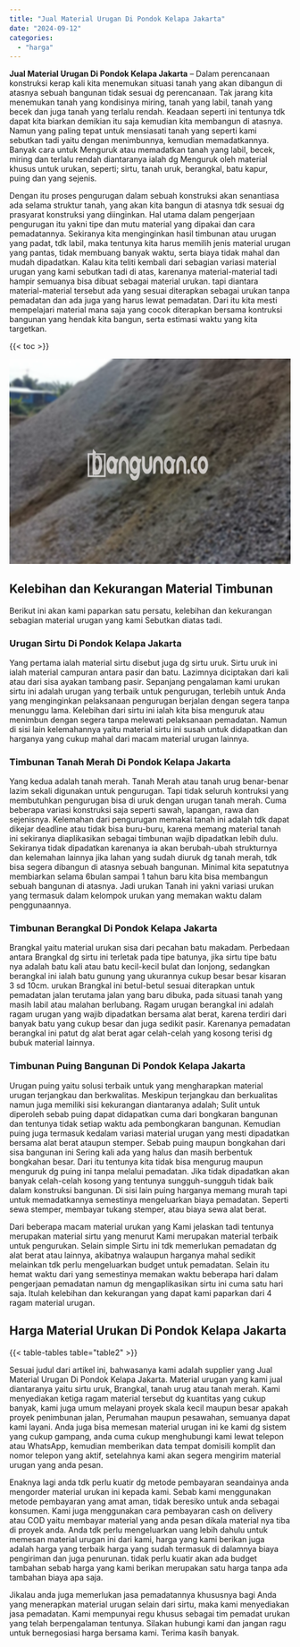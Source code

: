 ```yaml
---
title: "Jual Material Urugan Di Pondok Kelapa Jakarta"
date: "2024-09-12"
categories: 
  - "harga"
---
```


**Jual Material Urugan Di Pondok Kelapa Jakarta** – Dalam perencanaan konstruksi kerap kali kita menemukan situasi tanah yang akan dibangun di atasnya sebuah bangunan tidak sesuai dg perencanaan. Tak jarang kita menemukan tanah yang kondisinya miring, tanah yang labil, tanah yang becek dan juga tanah yang terlalu rendah. Keadaan seperti ini tentunya tdk dapat kita biarkan demikian itu saja kemudian kita membangun di atasnya. Namun yang paling tepat untuk mensiasati tanah yang seperti kami sebutkan tadi yaitu dengan menimbunnya, kemudian memadatkannya. Banyak cara untuk Menguruk atau memadatkan tanah yang labil, becek, miring dan terlalu rendah diantaranya ialah dg Menguruk oleh material khusus untuk urukan, seperti; sirtu, tanah uruk, berangkal, batu kapur, puing dan yang sejenis.

Dengan itu proses pengurugan dalam sebuah konstruksi akan senantiasa ada selama struktur tanah, yang akan kita bangun di atasnya tdk sesuai dg prasyarat konstruksi yang diinginkan. Hal utama dalam pengerjaan pengurugan itu yakni tipe dan mutu material yang dipakai dan cara pemadatannya. Sekiranya kita menginginkan hasil timbunan atau urugan yang padat, tdk labil, maka tentunya kita harus memilih jenis material urugan yang pantas, tidak membuang banyak waktu, serta biaya tidak mahal dan mudah dipadatkan. Kalau kita teliti kembali dari sebagian variasi material urugan yang kami sebutkan tadi di atas, karenanya material-material tadi hampir semuanya bisa dibuat sebagai material urukan. tapi diantara material-material tersebut ada yang sesuai diterapkan sebagai urukan tanpa pemadatan dan ada juga yang harus lewat pemadatan. Dari itu kita mesti mempelajari material mana saja yang cocok diterapkan bersama kontruksi bangunan yang hendak kita bangun, serta estimasi waktu yang kita targetkan.

{{< toc >}}

![Jual Material Urugan Di Pondok Kelapa Jakarta](/images/jual-urugan-21.png)

## Kelebihan dan Kekurangan Material Timbunan

Berikut ini akan kami paparkan satu persatu, kelebihan dan kekurangan sebagian material urugan yang kami Sebutkan diatas tadi.

### Urugan Sirtu Di Pondok Kelapa Jakarta

Yang pertama ialah material sirtu disebut juga dg sirtu uruk. Sirtu uruk ini ialah material campuran antara pasir dan batu. Lazimnya diciptakan dari kali atau dari sisa ayakan tambang pasir. Sepanjang pengalaman kami urukan sirtu ini adalah urugan yang terbaik untuk pengurugan, terlebih untuk Anda yang menginginkan pelaksanaan pengurugan berjalan dengan segera tanpa menunggu lama. Kelebihan dari sirtu ini ialah kita bisa menguruk atau menimbun dengan segera tanpa melewati pelaksanaan pemadatan. Namun di sisi lain kelemahannya yaitu material sirtu ini susah untuk didapatkan dan harganya yang cukup mahal dari macam material urugan lainnya.

### Timbunan Tanah Merah Di Pondok Kelapa Jakarta

Yang kedua adalah tanah merah. Tanah Merah atau tanah urug benar-benar lazim sekali digunakan untuk pengurugan. Tapi tidak seluruh kontruksi yang membutuhkan pengurugan bisa di uruk dengan urugan tanah merah. Cuma beberapa variasi konstruksi saja seperti sawah, lapangan, rawa dan sejenisnya. Kelemahan dari pengurugan memakai tanah ini adalah tdk dapat dikejar deadline atau tidak bisa buru-buru, karena memang material tanah ini sekiranya diaplikasikan sebagai timbunan wajib dipadatkan lebih dulu. Sekiranya tidak dipadatkan karenanya ia akan berubah-ubah strukturnya dan kelemahan lainnya jika lahan yang sudah diuruk dg tanah merah, tdk bisa segera dibangun di atasnya sebuah bangunan. Minimal kita sepatutnya membiarkan selama 6bulan sampai 1 tahun baru kita bisa membangun sebuah bangunan di atasnya. Jadi urukan Tanah ini yakni variasi urukan yang termasuk dalam kelompok urukan yang memakan waktu dalam penggunaannya.

### Timbunan Berangkal Di Pondok Kelapa Jakarta

Brangkal yaitu material urukan sisa dari pecahan batu makadam. Perbedaan antara Brangkal dg sirtu ini terletak pada tipe batunya, jika sirtu tipe batu nya adalah batu kali atau batu kecil-kecil bulat dan lonjong, sedangkan berangkal ini ialah batu gunung yang ukurannya cukup besar besar kisaran 3 sd 10cm. urukan Brangkal ini betul-betul sesuai diterapkan untuk pemadatan jalan terutama jalan yang baru dibuka, pada situasi tanah yang masih labil atau malahan berlubang. Ragam urugan berangkal ini adalah ragam urugan yang wajib dipadatkan bersama alat berat, karena terdiri dari banyak batu yang cukup besar dan juga sedikit pasir. Karenanya pemadatan berangkal ini patut dg alat berat agar celah-celah yang kosong terisi dg bubuk material lainnya.

### Timbunan Puing Bangunan Di Pondok Kelapa Jakarta

Urugan puing yaitu solusi terbaik untuk yang mengharapkan material urugan terjangkau dan berkwalitas. Meskipun terjangkau dan berkualitas namun juga memiliki sisi kekurangan diantaranya adalah; Sulit untuk diperoleh sebab puing dapat didapatkan cuma dari bongkaran bangunan dan tentunya tidak setiap waktu ada pembongkaran bangunan. Kemudian puing juga termasuk kedalam variasi material urugan yang mesti dipadatkan bersama alat berat ataupun stemper. Sebab puing maupun bongkahan dari sisa bangunan ini Sering kali ada yang halus dan masih berbentuk bongkahan besar. Dari itu tentunya kita tidak bisa mengurug maupun menguruk dg puing ini tanpa melalui pemadatan. Jika tidak dipadatkan akan banyak celah-celah kosong yang tentunya sungguh-sungguh tidak baik dalam konstruksi bangunan. Di sisi lain puing harganya memang murah tapi untuk memadatkannya semestinya mengeluarkan biaya pemadatan. Seperti sewa stemper, membayar tukang stemper, atau biaya sewa alat berat.

Dari beberapa macam material urukan yang Kami jelaskan tadi tentunya merupakan material sirtu yang menurut Kami merupakan material terbaik untuk pengurukan. Selain simple Sirtu ini tdk memerlukan pemadatan dg alat berat atau lainnya, akibatnya walaupun harganya mahal sedikit melainkan tdk perlu mengeluarkan budget untuk pemadatan. Selain itu hemat waktu dari yang semestinya memakan waktu beberapa hari dalam pengerjaan pemadatan namun dg mengaplikasikan sirtu ini cuma satu hari saja. Itulah kelebihan dan kekurangan yang dapat kami paparkan dari 4 ragam material urugan.

## Harga Material Urukan Di Pondok Kelapa Jakarta

{{< table-tables table="table2" >}}

Sesuai judul dari artikel ini, bahwasanya kami adalah supplier yang Jual Material Urugan Di Pondok Kelapa Jakarta. Material urugan yang kami jual diantaranya yaitu sirtu uruk, Brangkal, tanah urug atau tanah merah. Kami menyediakan ketiga ragam material tersebut dg kuantitas yang cukup banyak, kami juga umum melayani proyek skala kecil maupun besar apakah proyek penimbunan jalan, Perumahan maupun pesawahan, semuanya dapat kami layani. Anda juga bisa memesan material urugan ini ke kami dg sistem yang cukup gampang, anda cuma cukup menghubungi kami lewat telepon atau WhatsApp, kemudian memberikan data tempat domisili komplit dan nomor telepon yang aktif, setelahnya kami akan segera mengirim material urugan yang anda pesan.

Enaknya lagi anda tdk perlu kuatir dg metode pembayaran seandainya anda mengorder material urukan ini kepada kami. Sebab kami menggunakan metode pembayaran yang amat aman, tidak beresiko untuk anda sebagai konsumen. Kami juga menggunakan cara pembayaran cash on delivery atau COD yaitu membayar material yang anda pesan dikala material nya tiba di proyek anda. Anda tdk perlu mengeluarkan uang lebih dahulu untuk memesan material urugan ini dari kami, harga yang kami berikan juga adalah harga yang terbaik harga yang sudah termasuk di dalamnya biaya pengiriman dan juga penurunan. tidak perlu kuatir akan ada budget tambahan sebab harga yang kami berikan merupakan satu harga tanpa ada tambahan biaya apa saja.

Jikalau anda juga memerlukan jasa pemadatannya khususnya bagi Anda yang menerapkan material urugan selain dari sirtu, maka kami menyediakan jasa pemadatan. Kami mempunyai regu khusus sebagai tim pemadat urukan yang telah berpengalaman tentunya. Silakan hubungi kami dan jangan ragu untuk bernegosiasi harga bersama kami. Terima kasih banyak.
